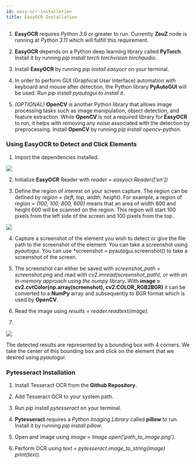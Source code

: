 ```yaml
---
id: easy-ocr-installation
title: EasyOCR Installation
---
```



1) **EasyOCR** requires *Python 3.6* or greater to run. Currently **ZeuZ** node is running at *Python 3.11* which will fulfill this requirement.

2) **EasyOCR** depends on a Python deep learning library called **PyTorch**. Install it by running  *pip install torch torchvision torchaudio*.

3) Install **EasyOCR** by running *pip install easyocr* on your terminal.

4) In order to perform GUI (Graphical User Interface) automation with keyboard and mouse after detection, the Python library **PyAutoGUI** will be used. Run *pip install pyautogui to install it*.

5) *(OPTIONAL)* **OpenCV** is another Python library that allows image processing tasks such as image manipulation, object detection, and feature extraction. While **OpenCV** is not a required library for **EasyOCR** to run, it helps with removing any noise associated with the detection by preprocessing. Install **OpenCV** by running *pip install opencv-python*.

### Using EasyOCR to Detect and Click Elements

1) Import the dependencies installed.

![](/img/how-tos/easy-ocr-installation/easy_ocr_imports.png)

2) Initialize **EasyOCR** Reader with *reader = easyocr.Reader(['en'])*

3) Define the region of interest on your screen capture. The region can be defined by *region = (left, top, width, height)*. For example, a region of *region = (100, 100, 800, 600)* means that an area of width 800 and height 600 will be scanned on the region. This region will start 100 pixels from the left side of the screen and 100 pixels from the top.

![](/img/how-tos/easy-ocr-installation/easy_ocr_photo2.png)

4) Capture a screenshot of the element you wish to detect or give the file path to the screenshot of the element. You can take a screenshot using *pyautogui*. You can use *screenshot = pyautogui.screenshot() to take a screenshot of the screen.

5) The screenshot can either be saved with *screenshot_path = screenshot.png* and read with *cv2.imread(screenshot_path), or with an in-memory approach using the numpy* library. With **image = cv2.cvtColor(np.array(screenshot), cv2.COLOR_RGB2BGR)** it can be converted to a **NumPy** array and subsequently to BGR format which is used by **OpenCV**.

6) Read the image using *results = reader.readtext(image)*.

7) 
![](/img/how-tos/easy-ocr-installation/easy_ocr_photo3.png)

The detected results are represented by a bounding box with 4 corners. We take the center of this bounding box and click on the element that we desired using *pyautogui*.

### Pytesseract Installation

1) Install Tesseract OCR from the **Github Repository**.

2) Add Tesseract OCR to your system path.

3) Run *pip install pytesseract* on your terminal.

4) **Pytesseract** requires a *Python Imaging Library* called **pillow** to run. Install it by running *pip install pillow*.

5) Open and image using *image = Image.open('path_to_image.png')*.

6) Perform OCR using *text = pytesseract.image_to_string(image)*  
*print(text)*.